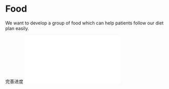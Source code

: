 # Food
We want to develop a group of food which can help patients follow our diet plan easily.

完善进度 ![](/process.md)
